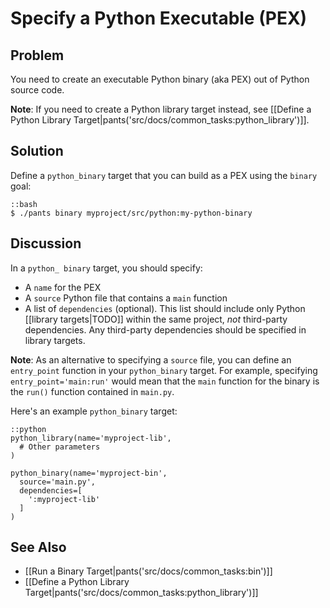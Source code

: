 # Specify a Python Executable (PEX)

## Problem

You need to create an executable Python binary (aka PEX) out of Python source code.

**Note**: If you need to create a Python library target instead, see [[Define a Python Library Target|pants('src/docs/common_tasks:python_library')]].

## Solution

Define a `python_binary` target that you can build as a PEX using the `binary` goal:

    ::bash
    $ ./pants binary myproject/src/python:my-python-binary

## Discussion

In a `python_ binary` target, you should specify:

* A `name` for the PEX
* A `source` Python file that contains a `main` function
* A list of `dependencies` (optional). This list should include only Python [[library targets|TODO]] within the same project, *not* third-party dependencies. Any third-party dependencies should be specified in library targets.

**Note**: As an alternative to specifying a `source` file, you can define an `entry_point` function in your `python_binary` target. For example, specifying `entry_point='main:run'` would mean that the `main` function for the binary is the `run()` function contained in `main.py`.

Here's an example `python_binary` target:

    ::python
    python_library(name='myproject-lib',
      # Other parameters
    )

    python_binary(name='myproject-bin',
      source='main.py',
      dependencies=[
        ':myproject-lib'
      ]
    )

## See Also

* [[Run a Binary Target|pants('src/docs/common_tasks:bin')]]
* [[Define a Python Library Target|pants('src/docs/common_tasks:python_library')]]
